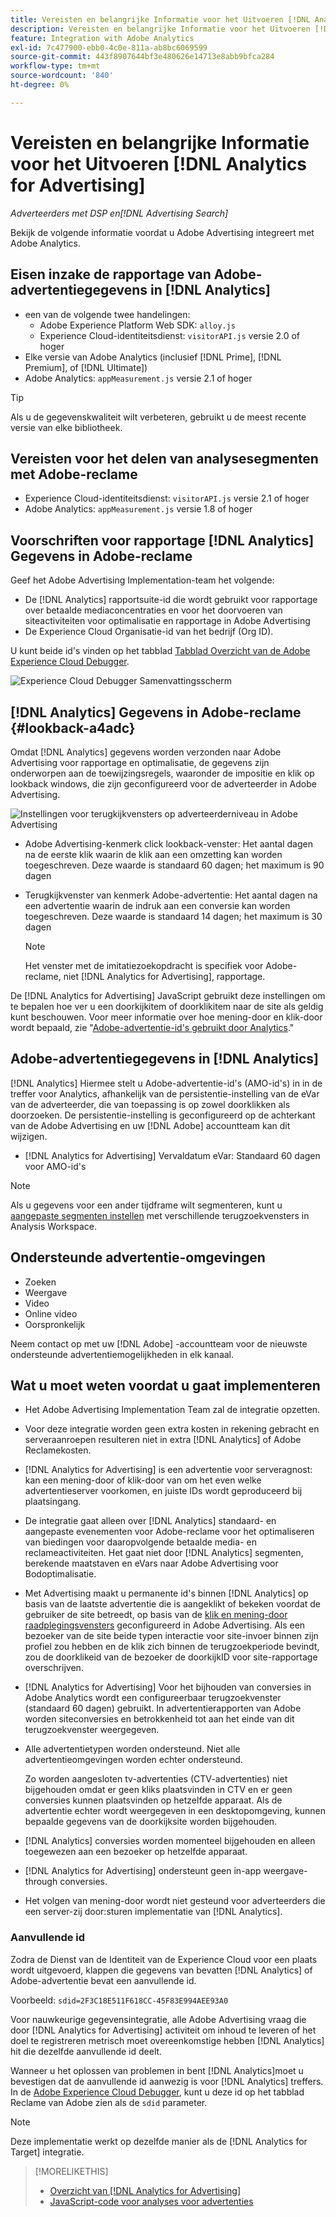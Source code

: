 ```yaml
---
title: Vereisten en belangrijke Informatie voor het Uitvoeren [!DNL Analytics for Advertising]
description: Vereisten en belangrijke Informatie voor het Uitvoeren [!DNL Analytics for Advertising]
feature: Integration with Adobe Analytics
exl-id: 7c477900-ebb0-4c0e-811a-ab8bc6069599
source-git-commit: 443f8907644bf3e480626e14713e8abb9bfca284
workflow-type: tm+mt
source-wordcount: '840'
ht-degree: 0%

---
```


# Vereisten en belangrijke Informatie voor het Uitvoeren [!DNL Analytics for Advertising]

*Adverteerders met DSP en[!DNL Advertising Search]*

Bekijk de volgende informatie voordat u Adobe Advertising integreert met Adobe Analytics.

## Eisen inzake de rapportage van Adobe-advertentiegegevens in [!DNL Analytics]

* een van de volgende twee handelingen:
   * Adobe Experience Platform Web SDK: `alloy.js`
   * Experience Cloud-identiteitsdienst: `visitorAPI.js` versie 2.0 of hoger
* Elke versie van Adobe Analytics (inclusief [!DNL Prime], [!DNL Premium], of [!DNL Ultimate])
* Adobe Analytics: `appMeasurement.js` versie 2.1 of hoger

>[!TIP]
>
>Als u de gegevenskwaliteit wilt verbeteren, gebruikt u de meest recente versie van elke bibliotheek.

## Vereisten voor het delen van analysesegmenten met Adobe-reclame

* Experience Cloud-identiteitsdienst: `visitorAPI.js` versie 2.1 of hoger
* Adobe Analytics: `appMeasurement.js` versie 1.8 of hoger

## Voorschriften voor rapportage [!DNL Analytics] Gegevens in Adobe-reclame

Geef het Adobe Advertising Implementation-team het volgende:

* De [!DNL Analytics] rapportsuite-id die wordt gebruikt voor rapportage over betaalde mediaconcentraties en voor het doorvoeren van siteactiviteiten voor optimalisatie en rapportage in Adobe Advertising
* De Experience Cloud Organisatie-id van het bedrijf (Org ID).

U kunt beide id&#39;s vinden op het tabblad [Tabblad Overzicht van de Adobe Experience Cloud Debugger](https://experienceleague.adobe.com/docs/debugger/using-v2/summary.html).

![Experience Cloud Debugger Samenvattingsscherm](/help/integrations/assets/a4adc-debugger-summary.png)

## [!DNL Analytics] Gegevens in Adobe-reclame {#lookback-a4adc}

Omdat [!DNL Analytics] gegevens worden verzonden naar Adobe Advertising voor rapportage en optimalisatie, de gegevens zijn onderworpen aan de toewijzingsregels, waaronder de impositie en klik op lookback windows, die zijn geconfigureerd voor de adverteerder in Adobe Advertising.

![Instellingen voor terugkijkvensters op adverteerderniveau in Adobe Advertising](/help/integrations/assets/a4adc-lookbacks.png)

* Adobe Advertising-kenmerk click lookback-venster: Het aantal dagen na de eerste klik waarin de klik aan een omzetting kan worden toegeschreven. Deze waarde is standaard 60 dagen; het maximum is 90 dagen
* Terugkijkvenster van kenmerk Adobe-advertentie: Het aantal dagen na een advertentie waarin de indruk aan een conversie kan worden toegeschreven. Deze waarde is standaard 14 dagen; het maximum is 30 dagen

   >[!NOTE]
   >
   > Het venster met de imitatiezoekopdracht is specifiek voor Adobe-reclame, niet [!DNL Analytics for Advertising], rapportage.

De [!DNL Analytics for Advertising] JavaScript gebruikt deze instellingen om te bepalen hoe ver u een doorkijkitem of doorklikitem naar de site als geldig kunt beschouwen. Voor meer informatie over hoe mening-door en klik-door wordt bepaald, zie &quot;[Adobe-advertentie-id&#39;s gebruikt door Analytics](ids.md).&quot;

## Adobe-advertentiegegevens in [!DNL Analytics]

[!DNL Analytics] Hiermee stelt u Adobe-advertentie-id&#39;s (AMO-id&#39;s) in in de treffer voor Analytics, afhankelijk van de persistentie-instelling van de eVar van de adverteerder, die van toepassing is op zowel doorklikken als doorzoeken. De persistentie-instelling is geconfigureerd op de achterkant van de Adobe Advertising en uw [!DNL Adobe] accountteam kan dit wijzigen.

* [!DNL Analytics for Advertising] Vervaldatum eVar: Standaard 60 dagen voor AMO-id&#39;s

>[!NOTE]
>
>Als u gegevens voor een ander tijdframe wilt segmenteren, kunt u [aangepaste segmenten instellen](https://experienceleague.adobe.com/docs/analytics/components/segmentation/segmentation-workflow/seg-build.html) met verschillende terugzoekvensters in Analysis Workspace.

## Ondersteunde advertentie-omgevingen

* Zoeken
* Weergave
* Video
* Online video
* Oorspronkelijk

Neem contact op met uw [!DNL Adobe] -accountteam voor de nieuwste ondersteunde advertentiemogelijkheden in elk kanaal.

## Wat u moet weten voordat u gaat implementeren

* Het Adobe Advertising Implementation Team zal de integratie opzetten.

* Voor deze integratie worden geen extra kosten in rekening gebracht en serveraanroepen resulteren niet in extra [!DNL Analytics] of Adobe Reclamekosten.

* [!DNL Analytics for Advertising] is een advertentie voor serveragnost: kan een mening-door of klik-door van om het even welke advertentieserver voorkomen, en juiste IDs wordt geproduceerd bij plaatsingang.

* De integratie gaat alleen over [!DNL Analytics] standaard- en aangepaste evenementen voor Adobe-reclame voor het optimaliseren van biedingen voor daaropvolgende betaalde media- en reclameactiviteiten. Het gaat niet door [!DNL Analytics] segmenten, berekende maatstaven en eVars naar Adobe Advertising voor Bodoptimalisatie.

* Met Advertising maakt u permanente id&#39;s binnen [!DNL Analytics] op basis van de laatste advertentie die is aangeklikt of bekeken voordat de gebruiker de site betreedt, op basis van de [klik en mening-door raadplegingsvensters](#lookback-a4adc) geconfigureerd in Adobe Advertising. Als een bezoeker van de site beide typen interactie voor site-invoer binnen zijn profiel zou hebben en de klik zich binnen de terugzoekperiode bevindt, zou de doorklikeid van de bezoeker de doorkijkID voor site-rapportage overschrijven.

* [!DNL Analytics for Advertising] Voor het bijhouden van conversies in Adobe Analytics wordt een configureerbaar terugzoekvenster (standaard 60 dagen) gebruikt. In advertentierapporten van Adobe worden siteconversies en betrokkenheid tot aan het einde van dit terugzoekvenster weergegeven.

* Alle advertentietypen worden ondersteund. Niet alle advertentieomgevingen worden echter ondersteund.

   Zo worden aangesloten tv-advertenties (CTV-advertenties) niet bijgehouden omdat er geen kliks plaatsvinden in CTV en er geen conversies kunnen plaatsvinden op hetzelfde apparaat. Als de advertentie echter wordt weergegeven in een desktopomgeving, kunnen bepaalde gegevens van de doorkijksite worden bijgehouden.

* [!DNL Analytics] conversies worden momenteel bijgehouden en alleen toegewezen aan een bezoeker op hetzelfde apparaat.

* [!DNL Analytics for Advertising] ondersteunt geen in-app weergave-through conversies.

* Het volgen van mening-door wordt niet gesteund voor adverteerders die een server-zij door:sturen implementatie van [!DNL Analytics].

### Aanvullende id

Zodra de Dienst van de Identiteit van de Experience Cloud voor een plaats wordt uitgevoerd, klappen die gegevens van bevatten [!DNL Analytics] of Adobe-advertentie bevat een aanvullende id.

Voorbeeld: `sdid=2F3C18E511F618CC-45F83E994AEE93A0`

Voor nauwkeurige gegevensintegratie, alle Adobe Advertising vraag die door [!DNL Analytics for Advertising] activiteit om inhoud te leveren of het doel te registreren metrisch moet overeenkomstige hebben [!DNL Analytics] hit die dezelfde aanvullende id deelt.

Wanneer u het oplossen van problemen in bent [!DNL Analytics]moet u bevestigen dat de aanvullende id aanwezig is voor [!DNL Analytics] treffers. In de [Adobe Experience Cloud Debugger](https://experienceleague.adobe.com/docs/debugger/using-v2/summary.html), kunt u deze id op het tabblad Reclame van Adobe zien als de `sdid` parameter.

>[!NOTE]
>
> Deze implementatie werkt op dezelfde manier als de [!DNL Analytics for Target] integratie.

>[!MORELIKETHIS]
>
>* [Overzicht van [!DNL Analytics for Advertising]](overview.md)
>* [JavaScript-code voor analyses voor advertenties](/help/integrations/analytics/javascript.md)

